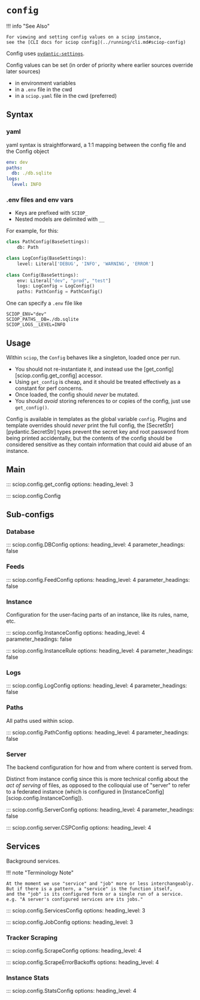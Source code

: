 # `config`

!!! info "See Also"

    For viewing and setting config values on a sciop instance,
    see the [CLI docs for sciop config](../running/cli.md#sciop-config)

Config uses [`pydantic-settings`](https://docs.pydantic.dev/latest/concepts/pydantic_settings/).

Config values can be set (in order of priority where earlier sources override later sources) 

- in environment variables
- in a `.env` file in the cwd
- in a `sciop.yaml` file in the cwd (preferred)

## Syntax

### yaml

yaml syntax is straightforward, a 1:1 mapping between the config file and the Config object
 
```yaml
env: dev
paths:
  db: ./db.sqlite
logs:
  level: INFO
```

### .env files and env vars

- Keys are prefixed with `SCIOP_`
- Nested models are delimited with `__`

For example, for this:

```python
class PathConfig(BaseSettings):
    db: Path

class LogConfig(BaseSettings):
    level: Literal['DEBUG', 'INFO', 'WARNING', 'ERROR']
    
class Config(BaseSettings):
    env: Literal["dev", "prod", "test"]
    logs: LogConfig = LogConfig()
    paths: PathConfig = PathConfig()
```

One can specify a `.env` file like

```env
SCIOP_ENV="dev"
SCIOP_PATHS__DB=./db.sqlite
SCIOP_LOGS__LEVEL=INFO
```

## Usage

Within `sciop`, the `Config` behaves like a singleton, loaded once per run.
- You should not re-instantiate it, and instead use the [get_config][sciop.config.get_config] accessor.
- Using `get_config` is cheap, and it should be treated effectively as a constant for perf concerns.
- Once loaded, the config should *never* be mutated.
- You should *avoid* storing references to or copies of the config, just use `get_config()`.

Config is available in templates as the global variable `config`.
Plugins and template overrides should *never* print the full config,
the [SecretStr][pydantic.SecretStr] types prevent the secret key and root password
from being printed accidentally, but the contents of the config should be considered sensitive
as they contain information that could aid abuse of an instance.

## Main

::: sciop.config.get_config
    options:
        heading_level: 3

::: sciop.config.Config

## Sub-configs

### Database

::: sciop.config.DBConfig
    options:
        heading_level: 4
        parameter_headings: false

### Feeds

::: sciop.config.FeedConfig
    options:
        heading_level: 4
        parameter_headings: false

### Instance

Configuration for the user-facing parts of an instance, like its rules, name, etc.

::: sciop.config.InstanceConfig
    options:
        heading_level: 4
        parameter_headings: false

::: sciop.config.InstanceRule
    options:
        heading_level: 4
        parameter_headings: false

### Logs

::: sciop.config.LogConfig
    options:
        heading_level: 4
        parameter_headings: false

### Paths

All paths used within sciop.

::: sciop.config.PathConfig
    options:
        heading_level: 4
        parameter_headings: false

### Server

The backend configuration for how and from where content is served from.

Distinct from instance config since this is more technical config about the *act of serving*
of files, as opposed to the colloquial use of "server" to refer to a federated instance
(which is configured in [InstanceConfig][sciop.config.InstanceConfig]).

::: sciop.config.ServerConfig
    options:
        heading_level: 4
        parameter_headings: false

::: sciop.config.server.CSPConfig
    options:
        heading_level: 4

## Services

Background services.

!!! note "Terminology Note"

    At the moment we use "service" and "job" more or less interchangeably.
    But if there is a pattern, a "service" is the function itself, 
    and the "job" is its configured form or a single run of a service.
    e.g. "A server's configured services are its jobs."

::: sciop.config.ServicesConfig
    options:
        heading_level: 3

::: sciop.config.JobConfig
    options:
        heading_level: 3

### Tracker Scraping

::: sciop.config.ScrapeConfig
    options:
        heading_level: 4

::: sciop.config.ScrapeErrorBackoffs
    options:
        heading_level: 4

### Instance Stats

::: sciop.config.StatsConfig
    options:
        heading_level: 4